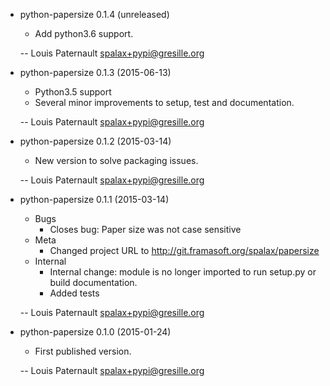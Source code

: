 * python-papersize 0.1.4 (unreleased)

    * Add python3.6 support.

    -- Louis Paternault <spalax+pypi@gresille.org>

* python-papersize 0.1.3 (2015-06-13)

    * Python3.5 support
    * Several minor improvements to setup, test and documentation.

    -- Louis Paternault <spalax+pypi@gresille.org>

* python-papersize 0.1.2 (2015-03-14)

    * New version to solve packaging issues.

    -- Louis Paternault <spalax+pypi@gresille.org>

* python-papersize 0.1.1 (2015-03-14)

    * Bugs
        * Closes bug: Paper size was not case sensitive
    * Meta
        * Changed project URL to http://git.framasoft.org/spalax/papersize
    * Internal
        * Internal change: module is no longer imported to run setup.py or build
          documentation.
        * Added tests

    -- Louis Paternault <spalax+pypi@gresille.org>

* python-papersize 0.1.0 (2015-01-24)

    * First published version.

    -- Louis Paternault <spalax+pypi@gresille.org>
